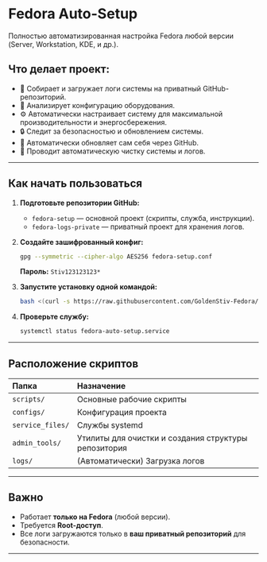 # Fedora Auto-Setup

Полностью автоматизированная настройка Fedora любой версии (Server, Workstation, KDE, и др.).

## Что делает проект:

- 🚀 Собирает и загружает логи системы на приватный GitHub-репозиторий.
- 🔎 Анализирует конфигурацию оборудования.
- ⚙️ Автоматически настраивает систему для максимальной производительности и энергосбережения.
- 🔒 Следит за безопасностью и обновлением системы.
- 🔁 Автоматически обновляет сам себя через GitHub.
- 🧹 Проводит автоматическую чистку системы и логов.

---

## Как начать пользоваться

1. **Подготовьте репозитории GitHub:**
    - `fedora-setup` — основной проект (скрипты, служба, инструкции).
    - `fedora-logs-private` — приватный проект для хранения логов.

2. **Создайте зашифрованный конфиг:**
    ```bash
    gpg --symmetric --cipher-algo AES256 fedora-setup.conf
    ```
    **Пароль:** `Stiv123123123*`

3. **Запустите установку одной командой:**
    ```bash
    bash <(curl -s https://raw.githubusercontent.com/GoldenStiv-Fedora/fedora-setup/main/install.sh)
    ```

4. **Проверьте службу:**
    ```bash
    systemctl status fedora-auto-setup.service
    ```

---

## Расположение скриптов

| Папка | Назначение |
|:------|:-----------|
| `scripts/` | Основные рабочие скрипты |
| `configs/` | Конфигурация проекта |
| `service_files/` | Службы systemd |
| `admin_tools/` | Утилиты для очистки и создания структуры репозитория |
| `logs/` | (Автоматически) Загрузка логов |

---

## Важно
- Работает **только на Fedora** (любой версии).
- Требуется **Root-доступ**.
- Все логи загружаются только в **ваш приватный репозиторий** для безопасности.

---
